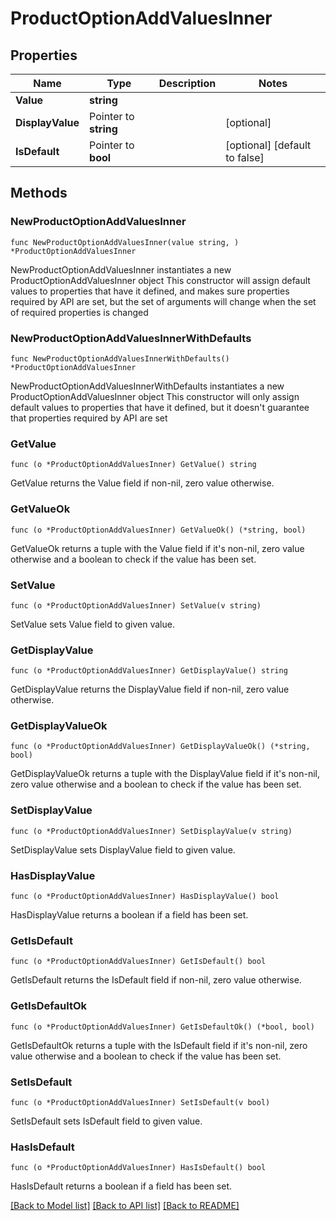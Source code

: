 # ProductOptionAddValuesInner

## Properties

Name | Type | Description | Notes
------------ | ------------- | ------------- | -------------
**Value** | **string** |  | 
**DisplayValue** | Pointer to **string** |  | [optional] 
**IsDefault** | Pointer to **bool** |  | [optional] [default to false]

## Methods

### NewProductOptionAddValuesInner

`func NewProductOptionAddValuesInner(value string, ) *ProductOptionAddValuesInner`

NewProductOptionAddValuesInner instantiates a new ProductOptionAddValuesInner object
This constructor will assign default values to properties that have it defined,
and makes sure properties required by API are set, but the set of arguments
will change when the set of required properties is changed

### NewProductOptionAddValuesInnerWithDefaults

`func NewProductOptionAddValuesInnerWithDefaults() *ProductOptionAddValuesInner`

NewProductOptionAddValuesInnerWithDefaults instantiates a new ProductOptionAddValuesInner object
This constructor will only assign default values to properties that have it defined,
but it doesn't guarantee that properties required by API are set

### GetValue

`func (o *ProductOptionAddValuesInner) GetValue() string`

GetValue returns the Value field if non-nil, zero value otherwise.

### GetValueOk

`func (o *ProductOptionAddValuesInner) GetValueOk() (*string, bool)`

GetValueOk returns a tuple with the Value field if it's non-nil, zero value otherwise
and a boolean to check if the value has been set.

### SetValue

`func (o *ProductOptionAddValuesInner) SetValue(v string)`

SetValue sets Value field to given value.


### GetDisplayValue

`func (o *ProductOptionAddValuesInner) GetDisplayValue() string`

GetDisplayValue returns the DisplayValue field if non-nil, zero value otherwise.

### GetDisplayValueOk

`func (o *ProductOptionAddValuesInner) GetDisplayValueOk() (*string, bool)`

GetDisplayValueOk returns a tuple with the DisplayValue field if it's non-nil, zero value otherwise
and a boolean to check if the value has been set.

### SetDisplayValue

`func (o *ProductOptionAddValuesInner) SetDisplayValue(v string)`

SetDisplayValue sets DisplayValue field to given value.

### HasDisplayValue

`func (o *ProductOptionAddValuesInner) HasDisplayValue() bool`

HasDisplayValue returns a boolean if a field has been set.

### GetIsDefault

`func (o *ProductOptionAddValuesInner) GetIsDefault() bool`

GetIsDefault returns the IsDefault field if non-nil, zero value otherwise.

### GetIsDefaultOk

`func (o *ProductOptionAddValuesInner) GetIsDefaultOk() (*bool, bool)`

GetIsDefaultOk returns a tuple with the IsDefault field if it's non-nil, zero value otherwise
and a boolean to check if the value has been set.

### SetIsDefault

`func (o *ProductOptionAddValuesInner) SetIsDefault(v bool)`

SetIsDefault sets IsDefault field to given value.

### HasIsDefault

`func (o *ProductOptionAddValuesInner) HasIsDefault() bool`

HasIsDefault returns a boolean if a field has been set.


[[Back to Model list]](../README.md#documentation-for-models) [[Back to API list]](../README.md#documentation-for-api-endpoints) [[Back to README]](../README.md)


